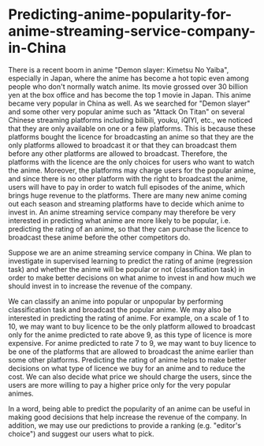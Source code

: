 # Predicting-anime-popularity-for-anime-streaming-service-company-in-China

There is a recent boom in anime "Demon slayer: Kimetsu No Yaiba", especially in Japan, where the anime has become a hot topic even among people who don't normally watch anime. Its movie grossed over 30 billion yen at the box office and has become the top 1 movie in Japan. This anime became very popular in China as well. As we searched for "Demon slayer" and some other very popular anime such as "Attack On Titan" on several Chinese streaming platforms including bilibili, youku, iQIYI, etc., we noticed that they are only available on one or a few platforms. This is because these platforms bought the licence for broadcasting an anime so that they are the only platforms allowed to broadcast it or that they can broadcast them before any other platforms are allowed to broadcast. Therefore, the platforms with the licence are the only choices for users who want to watch the anime. Moreover, the platforms may charge users for the popular anime, and since there is no other platform with the right to broadcast the anime, users will have to pay in order to watch full episodes of the anime, which brings huge revenue to the platforms. There are many new anime coming out each season and streaming platforms have to decide which anime to invest in. An anime streaming service company may therefore be very interested in predicting what anime are more likely to be popular, i.e. predicting the rating of an anime, so that they can purchase the licence to broadcast these anime before the other competitors do.

Suppose we are an anime streaming service company in China. We plan to investigate in supervised learning to predict the rating of anime (regression task) and whether the anime will be popular or not (classification task) in order to make better decisions on what anime to invest in and how much we should invest in to increase the revenue of the company. 

We can classify an anime into popular or unpopular by performing classification task and broadcast the popular anime. We may also be interested in predicting the rating of anime. For example, on a scale of 1 to 10, we may want to buy licence to be the only platform allowed to broadcast only for the anime predicted to rate above 9, as this type of licence is more expensive. For anime predicted to rate 7 to 9, we may want to buy licence to be one of the platforms that are allowed to broadcast the anime earlier than some other platforms. Predicting the rating of anime helps to make better decisions on what type of licence we buy for an anime and to reduce the cost. We can also decide what price we should charge the users, since the users are more willing to pay a higher price only for the very popular animes. 

In a word, being able to predict the popularity of an anime can be useful in making good decisions that help increase the revenue of the company. In addition, we may use our predictions to provide a ranking (e.g. "editor's choice") and suggest our users what to pick. 
 




